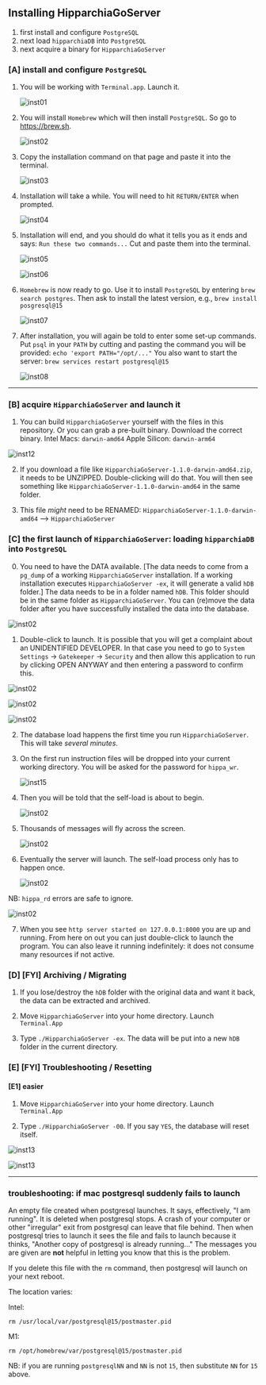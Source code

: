 ## Installing HipparchiaGoServer

1. first install and configure `PostgreSQL`
1. next load `hipparchiaDB` into `PostgreSQL`
1. next acquire a binary for `HipparchiaGoServer`

### [A] install and configure `PostgreSQL`

1. You will be working with `Terminal.app`. Launch it.

   ![inst01](../gitimg/macos_homebrew/01_terminal.png)

2. You will install `Homebrew` which will then install `PostgreSQL`. So go to https://brew.sh.

   ![inst02](../gitimg/macos_homebrew/02_brew.png)

3. Copy the installation command on that page and paste it into the terminal.

   ![inst03](../gitimg/macos_homebrew/03_install_brew.png)

4. Installation will take a while. You will need to hit `RETURN/ENTER` when prompted.
   
   ![inst04](../gitimg/macos_homebrew/04_install_confirm.png)

5. Installation will end, and you should do what it tells you as it ends and says: `Run these two commands...` Cut and paste them into the terminal.
 
   ![inst05](../gitimg/macos_homebrew/05_install_ends.png)

   ![inst06](../gitimg/macos_homebrew/06_add_to_path.png)

6. `Homebrew` is now ready to go. Use it to install `PostgreSQL` by entering `brew search postgres`. Then ask to install the latest version, e.g., `brew install posgresql@15`

   ![inst07](../gitimg/macos_homebrew/07_install_psql.png)

7. After installation, you will again be told to enter some set-up commands. Put `psql` in your `PATH` by cutting and pasting the command you will be provided: `echo 'export PATH="/opt/..."`
You also want to start the server: `brew services restart postgresql@15`

   ![inst08](../gitimg/macos_homebrew/08_psqlpath_and_start.png)

--- 


### [B] acquire `HipparchiaGoServer` and launch it

1. You can build `HipparchiaGoServer` yourself with the files in this repository. Or you can grab a pre-built binary. Download the correct binary. Intel Macs: `darwin-amd64` Apple Silicon: `darwin-arm64`

![inst12](../gitimg/windows/16_getbinary.png)

2. If you download a file like `HipparchiaGoServer-1.1.0-darwin-amd64.zip`, it needs to be UNZIPPED. Double-clicking will do that. You will then see something like `HipparchiaGoServer-1.1.0-darwin-amd64` in the same folder.

3. This file *might* need to be RENAMED: `HipparchiaGoServer-1.1.0-darwin-amd64` --> `HipparchiaGoServer`

### [C] the first launch of `HipparchiaGoServer`: loading `hipparchiaDB` into `PostgreSQL`

0. You need to have the DATA available. [The data needs to come from a `pg_dump` of a working `HipparchiaGoServer` installation. If a working installation executes `HipparchiaGoServer -ex`, it will generate a valid `hDB` folder.]
   The data needs to be in a folder named `hDB`. This folder should be in the same folder as `HipparchiaGoServer`.
   You can (re)move the data folder after you have successfully installed the data into the database.

![inst02](../gitimg/macos_posgresapp/04_data_is_ready.png)

1. Double-click to launch. It is possible that you will get a complaint about an UNIDENTIFIED DEVELOPER.
   In that case you need to go to `System Settings` -> `Gatekeeper` -> `Security` and then allow this application to run
   by clicking OPEN ANYWAY and then entering a password to confirm this.

![inst02](../gitimg/macos_posgresapp/04a_firstrun_unidentified.png)

![inst02](../gitimg/macos_posgresapp/04b_firstrun_gatekeeper.png)

![inst02](../gitimg/macos_posgresapp/04c_firstrun_permission.png)

2. The database load happens the first time you run `HipparchiaGoServer`. This will take *several minutes*.

3. On the first run instruction files will be dropped into your current working directory. You will be asked for the password for `hippa_wr`.

   ![inst15](../gitimg/macos_posgresapp/04_firstrun.png)

4. Then you will be told that the self-load is about to begin.

   ![inst02](../gitimg/macos_posgresapp/05_selfload.png)

5. Thousands of messages will fly across the screen.

   ![inst02](../gitimg/macos_posgresapp/05b_loading_in_progress.png)

6. Eventually the server will launch. The self-load process only has to happen once.

   ![inst02](../gitimg/macos_posgresapp/06_selfload_done.png)

NB: `hippa_rd` errors are safe to ignore.

![inst02](../gitimg/macos_posgresapp/06b_selfload_done.png)

7. When you see `http server started on 127.0.0.1:8000` you are up and running. From here on out you can just double-click
   to launch the program. You can also leave it running indefinitely: it does not consume many resources if not active.

### [D] [FYI] Archiving / Migrating

1. If you lose/destroy the `hDB` folder with the original data and want it back, the data can be extracted and archived.

2. Move `HipparchiaGoServer` into your home directory. Launch `Terminal.App`

3. Type `./HipparchiaGoServer -ex`. The data will be put into a new `hDB` folder in the current directory.

### [E] [FYI] Troubleshooting / Resetting

#### [E1] easier

1. Move `HipparchiaGoServer` into your home directory. Launch `Terminal.App`

2. Type `./HipparchiaGoServer -00`. If you say `YES`, the database will reset itself.

![inst13](../gitimg/macos_posgresapp/07a_selfreset.png)

![inst13](../gitimg/macos_posgresapp/07b_selfreset_done.png)

---

### troubleshooting: if mac postgresql suddenly fails to launch

An empty file created when postgresql launches. It says, effectively, "I am running".
It is deleted when postgresql stops.
A crash of your computer or other "irregular" exit from postgresql can leave that file behind.
Then when postgresql tries to launch it sees the file and fails to launch because it thinks,
"Another copy of postgresql is already running..." The messages you are given are **not** helpful
in letting you know that this is the problem.

If you delete this file with the `rm` command, then postgresql will launch on your next reboot.

The location varies:

Intel:

`rm /usr/local/var/postgresql@15/postmaster.pid`

M1:

`rm /opt/homebrew/var/postgresql@15/postmaster.pid`

NB: if you are running `postgresqlNN` and `NN` is not `15`, then substitute `NN` for `15` above.